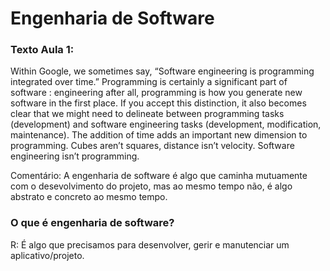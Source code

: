 # Engenharia de Software<br>

### Texto Aula 1: 
Within Google, we sometimes say, “Software engineering is programming integrated over time.” Programming is certainly a significant part of software : engineering after all, programming is how you generate new software in the first place. If you accept this distinction, it also becomes clear that we might need to delineate between programming tasks (development) and software engineering tasks (development, modification, maintenance). The addition of time adds an important new dimension to programming. Cubes aren’t squares, distance isn’t velocity. Software engineering isn’t programming.

Comentário: A engenharia de software é algo que caminha mutuamente com o desevolvimento do projeto, mas ao mesmo tempo não, é algo abstrato e concreto ao mesmo tempo.

### O que é engenharia de software?
R: É algo que precisamos para desenvolver, gerir e manutenciar um aplicativo/projeto.
